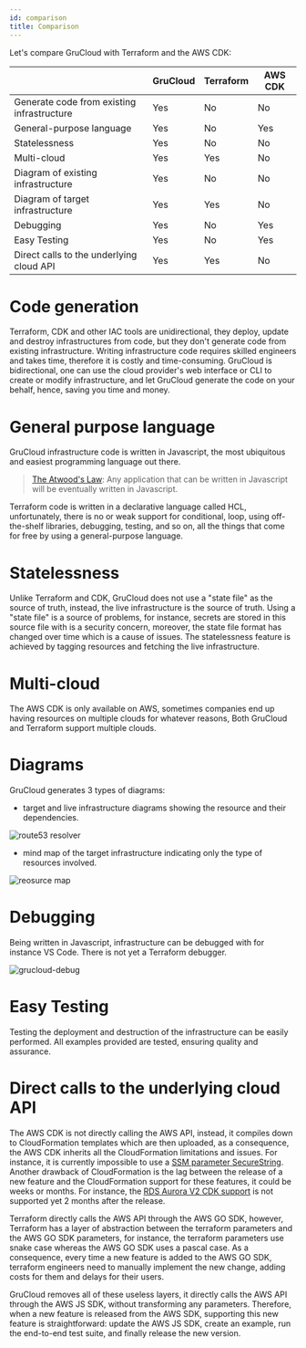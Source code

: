 ```yaml
---
id: comparison
title: Comparison
---
```


Let's compare GruCloud with Terraform and the AWS CDK:

|                                            | GruCloud | Terraform | AWS CDK |
| ------------------------------------------ | -------- | --------- | ------- |
| Generate code from existing infrastructure | Yes      | No        | No      |
| General-purpose language                   | Yes      | No        | Yes     |
| Statelessness                              | Yes      | No        | No      |
| Multi-cloud                                | Yes      | Yes       | No      |
| Diagram of existing infrastructure         | Yes      | No        | No      |
| Diagram of target infrastructure           | Yes      | Yes       | No      |
| Debugging                                  | Yes      | No        | Yes     |
| Easy Testing                               | Yes      | No        | Yes     |
| Direct calls to the underlying cloud API   | Yes      | Yes       | No      |

# Code generation

Terraform, CDK and other IAC tools are unidirectional, they deploy, update and destroy infrastructures from code, but they don't generate code from existing infrastructure. Writing infrastructure code requires skilled engineers and takes time, therefore it is costly and time-consuming.
GruCloud is bidirectional, one can use the cloud provider's web interface or CLI to create or modify infrastructure, and let GruCloud generate the code on your behalf, hence, saving you time and money.

# General purpose language

GruCloud infrastructure code is written in Javascript, the most ubiquitous and easiest programming language out there.

> [The Atwood's Law](https://en.wikipedia.org/wiki/Jeff_Atwood#:~:text=In%202007%2C%20Jeff%20Atwood%20made,eventually%20be%20written%20in%20JavaScript.%E2%80%9D): Any application that can be written in Javascript will be eventually written in Javascript.

Terraform code is written in a declarative language called HCL, unfortunately, there is no or weak support for conditional, loop, using off-the-shelf libraries, debugging, testing, and so on, all the things that come for free by using a general-purpose language.

# Statelessness

Unlike Terraform and CDK, GruCloud does not use a "state file" as the source of truth, instead, the live infrastructure is the source of truth. Using a "state file" is a source of problems, for instance, secrets are stored in this source file with is a security concern, moreover, the state file format has changed over time which is a cause of issues. The statelessness feature is achieved by tagging resources and fetching the live infrastructure.

# Multi-cloud

The AWS CDK is only available on AWS, sometimes companies end up having resources on multiple clouds for whatever reasons, Both GruCloud and Terraform support multiple clouds.

# Diagrams

GruCloud generates 3 types of diagrams:

- target and live infrastructure diagrams showing the resource and their dependencies.

![route53 resolver](https://raw.githubusercontent.com/grucloud/grucloud/main/examples/aws/Route53/vpc-association-authorization/artifacts/diagram-target.svg)

- mind map of the target infrastructure indicating only the type of resources involved.

![reosurce map](https://raw.githubusercontent.com/grucloud/grucloud/main/examples/aws/Route53/vpc-association-authorization/artifacts/resources-mindmap.svg)

# Debugging

Being written in Javascript, infrastructure can be debugged with for instance VS Code. There is not yet a Terraform debugger.

![grucloud-debug](https://raw.githubusercontent.com/grucloud/grucloud/main/docusaurus/docs/grucloud-debug.png)

# Easy Testing

Testing the deployment and destruction of the infrastructure can be easily performed. All examples provided are tested, ensuring quality and assurance.

# Direct calls to the underlying cloud API

The AWS CDK is not directly calling the AWS API, instead, it compiles down to CloudFormation templates which are then uploaded, as a consequence, the AWS CDK inherits all the CloudFormation limitations and issues. For instance, it is currently impossible to use a [SSM parameter SecureString](https://github.com/aws/aws-cdk/issues/3520). Another drawback of CloudFormation is the lag between the release of a new feature and the CloudFormation support for these features, it could be weeks or months. For instance, the [RDS Aurora V2 CDK support](https://github.com/aws/aws-cdk/issues/20197) is not supported yet 2 months after the release.

Terraform directly calls the AWS API through the AWS GO SDK, however, Terraform has a layer of abstraction between the terraform parameters and the AWS GO SDK parameters, for instance, the terraform parameters use snake case whereas the AWS GO SDK uses a pascal case. As a consequence, every time a new feature is added to the AWS GO SDK, terraform engineers need to manually implement the new change, adding costs for them and delays for their users.

GruCloud removes all of these useless layers, it directly calls the AWS API through the AWS JS SDK, without transforming any parameters. Therefore, when a new feature is released from the AWS SDK, supporting this new feature is straightforward: update the AWS JS SDK, create an example, run the end-to-end test suite, and finally release the new version.
